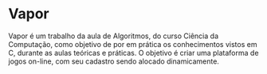 # Vapor
Vapor é um trabalho da aula de Algoritmos, do curso Ciência da Computação, como objetivo de por em prática os conhecimentos vistos em C, durante as aulas teóricas e práticas. O objetivo é criar uma plataforma de jogos on-line, com seu cadastro sendo alocado dinamicamente.
